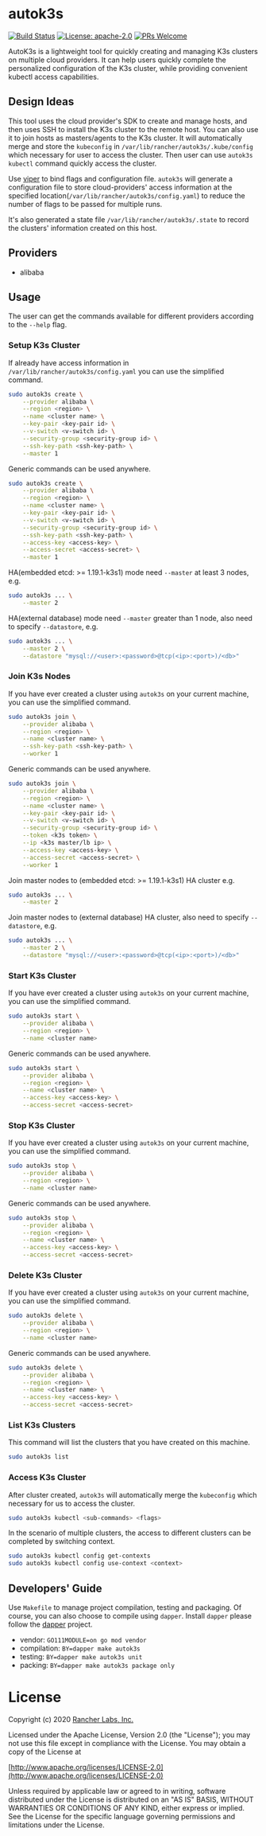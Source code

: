 # autok3s
[![Build Status](http://drone-pandaria.cnrancher.com/api/badges/cnrancher/autok3s/status.svg)](http://drone-pandaria.cnrancher.com/cnrancher/autok3s)
[![License: apache-2.0](https://img.shields.io/badge/License-apache2-default.svg)](https://opensource.org/licenses/Apache-2.0)
[![PRs Welcome](https://img.shields.io/badge/PRs-welcome-brightgreen.svg)](http://github.com/cnrancher/autok3s/pulls)

AutoK3s is a lightweight tool for quickly creating and managing K3s clusters on multiple cloud providers.
It can help users quickly complete the personalized configuration of the K3s cluster, while providing convenient kubectl access capabilities.

## Design Ideas
This tool uses the cloud provider's SDK to create and manage hosts, and then uses SSH to install the K3s cluster to the remote host.
You can also use it to join hosts as masters/agents to the K3s cluster. It will automatically merge and store the `kubeconfig` in `/var/lib/rancher/autok3s/.kube/config` which necessary for user to access the cluster.
Then user can use `autok3s kubectl` command quickly access the cluster.

Use [viper](https://github.com/spf13/viper) to bind flags and configuration file. `autok3s` will generate a configuration file to store cloud-providers' access information at the specified location(`/var/lib/rancher/autok3s/config.yaml`) to reduce the number of flags to be passed for multiple runs.

It's also generated a state file `/var/lib/rancher/autok3s/.state` to record the clusters' information created on this host.

## Providers
- alibaba

## Usage
The user can get the commands available for different providers according to the `--help` flag.

### Setup K3s Cluster
If already have access information in `/var/lib/rancher/autok3s/config.yaml` you can use the simplified command.
```bash
sudo autok3s create \
    --provider alibaba \
    --region <region> \
    --name <cluster name> \
    --key-pair <key-pair id> \
    --v-switch <v-switch id> \
    --security-group <security-group id> \
    --ssh-key-path <ssh-key-path> \
    --master 1
```

Generic commands can be used anywhere.
```bash
sudo autok3s create \
    --provider alibaba \
    --region <region> \
    --name <cluster name> \
    --key-pair <key-pair id> \
    --v-switch <v-switch id> \
    --security-group <security-group id> \
    --ssh-key-path <ssh-key-path> \
    --access-key <access-key> \
    --access-secret <access-secret> \
    --master 1
```

HA(embedded etcd: >= 1.19.1-k3s1) mode need `--master` at least 3 nodes, e.g.
```bash
sudo autok3s ... \
    --master 2
```

HA(external database) mode need `--master` greater than 1 node, also need to specify `--datastore`, e.g.
```bash
sudo autok3s ... \
    --master 2 \
    --datastore "mysql://<user>:<password>@tcp(<ip>:<port>)/<db>"
```

### Join K3s Nodes
If you have ever created a cluster using `autok3s` on your current machine, you can use the simplified command.
```bash
sudo autok3s join \
    --provider alibaba \
    --region <region> \
    --name <cluster name> \
    --ssh-key-path <ssh-key-path> \
    --worker 1
```

Generic commands can be used anywhere.
```bash
sudo autok3s join \
    --provider alibaba \
    --region <region> \
    --name <cluster name> \
    --key-pair <key-pair id> \
    --v-switch <v-switch id> \
    --security-group <security-group id> \
    --token <k3s token> \
    --ip <k3s master/lb ip> \
    --access-key <access-key> \
    --access-secret <access-secret> \
    --worker 1
```

Join master nodes to (embedded etcd: >= 1.19.1-k3s1) HA cluster e.g.
```bash
sudo autok3s ... \
    --master 2
```

Join master nodes to (external database) HA cluster, also need to specify `--datastore`, e.g.
```bash
sudo autok3s ... \
    --master 2 \
    --datastore "mysql://<user>:<password>@tcp(<ip>:<port>)/<db>"
```

### Start K3s Cluster
If you have ever created a cluster using `autok3s` on your current machine, you can use the simplified command.
```bash
sudo autok3s start \
    --provider alibaba \
    --region <region> \
    --name <cluster name>
```

Generic commands can be used anywhere.
```bash
sudo autok3s start \
    --provider alibaba \
    --region <region> \
    --name <cluster name> \
    --access-key <access-key> \
    --access-secret <access-secret>
```

### Stop K3s Cluster
If you have ever created a cluster using `autok3s` on your current machine, you can use the simplified command.
```bash
sudo autok3s stop \
    --provider alibaba \
    --region <region> \
    --name <cluster name>
```

Generic commands can be used anywhere.
```bash
sudo autok3s stop \
    --provider alibaba \
    --region <region> \
    --name <cluster name> \
    --access-key <access-key> \
    --access-secret <access-secret>
```

### Delete K3s Cluster
If you have ever created a cluster using `autok3s` on your current machine, you can use the simplified command.
```bash
sudo autok3s delete \
    --provider alibaba \
    --region <region> \
    --name <cluster name>
```

Generic commands can be used anywhere.
```bash
sudo autok3s delete \
    --provider alibaba \
    --region <region> \
    --name <cluster name> \
    --access-key <access-key> \
    --access-secret <access-secret>
```

### List K3s Clusters
This command will list the clusters that you have created on this machine.
```bash
sudo autok3s list
```

### Access K3s Cluster
After cluster created, `autok3s` will automatically merge the `kubeconfig` which necessary for us to access the cluster.
```bash
sudo autok3s kubectl <sub-commands> <flags>
```

In the scenario of multiple clusters, the access to different clusters can be completed by switching context.
```bash
sudo autok3s kubectl config get-contexts
sudo autok3s kubectl config use-context <context>
```

## Developers' Guide
Use `Makefile` to manage project compilation, testing and packaging.
Of course, you can also choose to compile using `dapper`.
Install `dapper` please follow the [dapper](https://github.com/rancher/dapper) project.

- vendor: `GO111MODULE=on go mod vendor`
- compilation: `BY=dapper make autok3s`
- testing: `BY=dapper make autok3s unit`
- packing: `BY=dapper make autok3s package only`

# License

Copyright (c) 2020 [Rancher Labs, Inc.](http://rancher.com)

Licensed under the Apache License, Version 2.0 (the "License");
you may not use this file except in compliance with the License.
You may obtain a copy of the License at

[http://www.apache.org/licenses/LICENSE-2.0](http://www.apache.org/licenses/LICENSE-2.0)

Unless required by applicable law or agreed to in writing, software
distributed under the License is distributed on an "AS IS" BASIS,
WITHOUT WARRANTIES OR CONDITIONS OF ANY KIND, either express or implied.
See the License for the specific language governing permissions and
limitations under the License.
